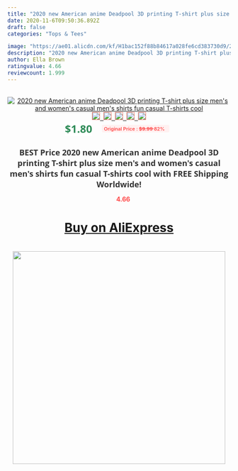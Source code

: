 ```yaml
---
title: "2020 new American anime Deadpool 3D printing T-shirt plus size men's and women's casual men's shirts fun casual T-shirts cool"
date: 2020-11-6T09:50:36.892Z
draft: false
categories: "Tops & Tees"

image: "https://ae01.alicdn.com/kf/H1bac152f88b84617a028fe6cd383730d9/2020-new-American-anime-Deadpool-3D-printing-T-shirt-plus-size-men-s-and-women-s.jpg"
description: "2020 new American anime Deadpool 3D printing T-shirt plus size men's and women's casual men's shirts fun casual T-shirts cool"
author: Ella Brown
ratingvalue: 4.66
reviewcount: 1.999
---
```

<br>
<div style="text-align: center;">
<a href="https://s.click.aliexpress.com/e/_Amzgmt" target="_blank" rel="nofollow noopener noreferrer"><img alt="2020 new American anime Deadpool 3D printing T-shirt plus size men's and women's casual men's shirts fun casual T-shirts cool" class="magnifier-image" src="https://ae01.alicdn.com/kf/H1bac152f88b84617a028fe6cd383730d9/2020-new-American-anime-Deadpool-3D-printing-T-shirt-plus-size-men-s-and-women-s.jpg_640x640.jpg">
<br>
<img style="border:1px solid salmon" src="https://ae01.alicdn.com/kf/H1bac152f88b84617a028fe6cd383730d9/2020-new-American-anime-Deadpool-3D-printing-T-shirt-plus-size-men-s-and-women-s.jpg_120x120.jpg">&nbsp;&nbsp;<img style="border:1px solid salmon" src="https://ae01.alicdn.com/kf/Hde3ded610c9344ceb05c0a30f5077209O/2020-new-American-anime-Deadpool-3D-printing-T-shirt-plus-size-men-s-and-women-s.jpg_120x120.jpg">&nbsp;&nbsp;<img style="border:1px solid salmon" src="https://ae01.alicdn.com/kf/H7007e833dd7749248c76bc828f5a42deP/2020-new-American-anime-Deadpool-3D-printing-T-shirt-plus-size-men-s-and-women-s.jpg_120x120.jpg">&nbsp;&nbsp;<img style="border:1px solid salmon" src="https://ae01.alicdn.com/kf/H90cedaf195aa4c3c8ae8eadce09be134W/2020-new-American-anime-Deadpool-3D-printing-T-shirt-plus-size-men-s-and-women-s.jpg_120x120.jpg">&nbsp;&nbsp;<img style="border:1px solid salmon" src="https://ae01.alicdn.com/kf/Ha8cb9c07d29a41079fc64d61e64a9c71J/2020-new-American-anime-Deadpool-3D-printing-T-shirt-plus-size-men-s-and-women-s.jpg_120x120.jpg"></a></div><br0>
<div style="text-align: center;"><span style="background-color: white; border: 0px; box-sizing: border-box; color: seagreen; display: inline-block; font-family: &quot;open sans&quot; , &quot;arial&quot; , &quot;helvetica&quot; , sans-serif , &quot;heiti&quot;; font-size: 24px; font-stretch: inherit; font-weight: 700; line-height: inherit; margin: 0px 10px 0px 0px; padding: 0px; vertical-align: middle;">$1.80 </span>
<span style="background: rgb(255 , 241 , 241); border-radius: 3px; border: 0px; box-sizing: border-box; color: #ff4747; display: inline-block; font-family: inherit; font-size: 12px; font-stretch: inherit; font-style: inherit; font-variant: inherit; font-weight: 600; line-height: inherit; margin: 0px; padding: 2px 5px; transform: scale(0.9); vertical-align: middle;">Original Price : <b style="text-decoration: line-through;">$9.99 </b> 82%&nbsp;&nbsp;</span></div>
<h1 style="color: #333333; display: inline-block; font-family: &quot;open sans&quot; , &quot;arial&quot; , &quot;helvetica&quot; , sans-serif , &quot;heiti&quot;; font-size: 18px; font-stretch: inherit; font-weight: 700; text-align: center;">BEST Price 2020 new American anime Deadpool 3D printing T-shirt plus size men's and women's casual men's shirts fun casual T-shirts cool with FREE Shipping Worldwide!</h1>
<div style="color: #ff4747; text-align: center;">
<img src="https://4.bp.blogspot.com/-M0ZcTcb-5uY/XleCXlxnR4I/AAAAAAAAAEc/OrjgMkXV1oMQFaCRZj5HQwOCBcu3w1FegCPcBGAYYCw/s1600/star.png" style="height: 15px;">&nbsp;<b>4.66</b></div>
<div class="button_cont" align="center"><a class="buynow_a" href="https://s.click.aliexpress.com/e/_Amzgmt" target="_blank" rel="nofollow noopener noreferrer"><H1>Buy on AliExpress</H1></a></div><br>
<div class="separator" style="clear: both; text-align: center;">
<img src="https://lh3.googleusercontent.com/-pTy5HemUv9M/XlePHvY0dAI/AAAAAAAAAE4/0nX5iRUoIWY8eMW9Dpxeirr157OZliDIgCLcBGAsYHQ/s1600/badge.gif" width="480">
</div>
